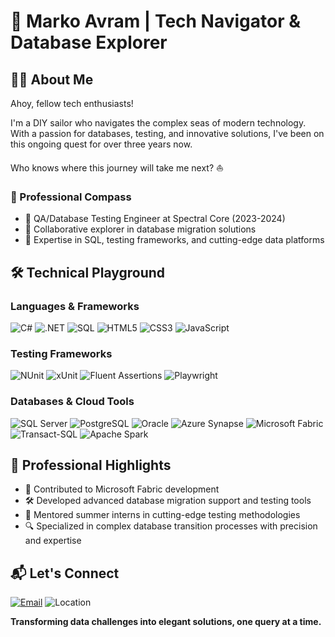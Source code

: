 # 🌊 Marko Avram | Tech Navigator & Database Explorer

## 👨‍💻 About Me

Ahoy, fellow tech enthusiasts! 

I'm a DIY sailor who navigates the complex seas of modern technology. With a passion for databases, testing, and innovative solutions, I've been on this ongoing quest for over three years now. 

Who knows where this journey will take me next? ⛵

### 🚢 Professional Compass
- 🔬 QA/Database Testing Engineer at Spectral Core (2023-2024)
- 🤝 Collaborative explorer in database migration solutions
- 🧪 Expertise in SQL, testing frameworks, and cutting-edge data platforms

## 🛠 Technical Playground

### Languages & Frameworks
![C#](https://img.shields.io/badge/C%23-239120?style=flat-square&logo=c-sharp&logoColor=white)
![.NET](https://img.shields.io/badge/.NET-5C2D91?style=flat-square&logo=.net&logoColor=white)
![SQL](https://img.shields.io/badge/SQL-4479A1?style=flat-square&logo=postgresql&logoColor=white)
![HTML5](https://img.shields.io/badge/HTML5-E34F26?style=flat-square&logo=html5&logoColor=white)
![CSS3](https://img.shields.io/badge/CSS3-1572B6?style=flat-square&logo=css3&logoColor=white)
![JavaScript](https://img.shields.io/badge/JavaScript-F7DF1E?style=flat-square&logo=javascript&logoColor=black)

### Testing Frameworks
![NUnit](https://img.shields.io/badge/NUnit-green?style=flat-square)
![xUnit](https://img.shields.io/badge/xUnit-blue?style=flat-square)
![Fluent Assertions](https://img.shields.io/badge/Fluent%20Assertions-6C757D?style=flat-square)
![Playwright](https://img.shields.io/badge/Playwright-45ba4b?style=flat-square&logo=playwright&logoColor=white)

### Databases & Cloud Tools
![SQL Server](https://img.shields.io/badge/SQL%20Server-CC2927?style=flat-square&logo=microsoft-sql-server&logoColor=white)
![PostgreSQL](https://img.shields.io/badge/PostgreSQL-316192?style=flat-square&logo=postgresql&logoColor=white)
![Oracle](https://img.shields.io/badge/Oracle-F80000?style=flat-square&logo=oracle&logoColor=white)
![Azure Synapse](https://img.shields.io/badge/Azure%20Synapse-0078D4?style=flat-square&logo=microsoft-azure&logoColor=white)
![Microsoft Fabric](https://img.shields.io/badge/Microsoft%20Fabric-5E5E5E?style=flat-square&logo=microsoft&logoColor=white)
![Transact-SQL](https://img.shields.io/badge/Transact--SQL-CC2927?style=flat-square&logo=microsoft-sql-server&logoColor=white)
![Apache Spark](https://img.shields.io/badge/Apache%20Spark-E25A1C?style=flat-square&logo=apache-spark&logoColor=white)

## 🔬 Professional Highlights

- 🚀 Contributed to Microsoft Fabric development
- 🛠 Developed advanced database migration support and testing tools
- 👥 Mentored summer interns in cutting-edge testing methodologies
- 🔍 Specialized in complex database transition processes with precision and expertise

## 📬 Let's Connect

[![Email](https://img.shields.io/badge/Email-D14836?style=flat-square&logo=gmail&logoColor=white)](mailto:markoavram94@outlook.com)
![Location](https://img.shields.io/badge/Sarajevo-Bosnia%20and%20Herzegovina-blue?style=flat-square&logo=google-maps&logoColor=white)

**Transforming data challenges into elegant solutions, one query at a time.**


